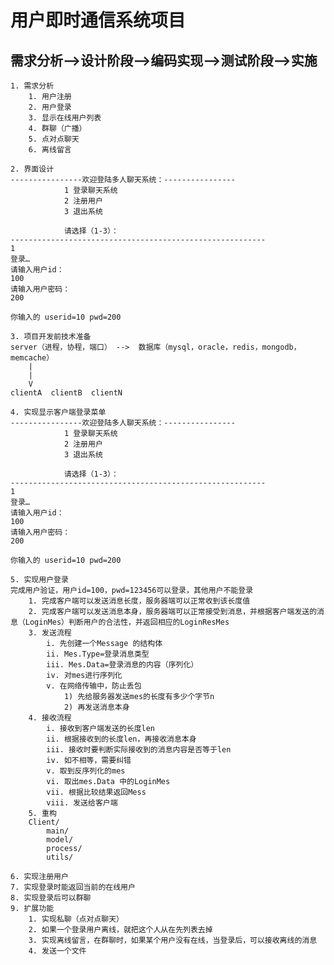 # 用户即时通信系统项目
## 需求分析-->设计阶段-->编码实现-->测试阶段-->实施

	1. 需求分析
		1. 用户注册
		2. 用户登录
		3. 显示在线用户列表
		4. 群聊（广播）
		5. 点对点聊天
		6. 离线留言

	2. 界面设计
	----------------欢迎登陆多人聊天系统：----------------
				1 登录聊天系统
				2 注册用户
				3 退出系统
				
				请选择（1-3）：
	---------------------------------------------------------
	1
	登录…
	请输入用户id：
	100
	请输入用户密码：
	200
	
	你输入的 userid=10 pwd=200

	3. 项目开发前技术准备
	server（进程，协程，端口） -->  数据库（mysql，oracle，redis，mongodb，memcache）
		|
		|
		V
	clientA  clientB  clientN    
	
	4. 实现显示客户端登录菜单
	----------------欢迎登陆多人聊天系统：----------------
				1 登录聊天系统
				2 注册用户
				3 退出系统
				
				请选择（1-3）：
	---------------------------------------------------------
	1
	登录…
	请输入用户id：
	100
	请输入用户密码：
	200
	
	你输入的 userid=10 pwd=200

	5. 实现用户登录
	完成用户验证，用户id=100，pwd=123456可以登录，其他用户不能登录
		1. 完成客户端可以发送消息长度，服务器端可以正常收到该长度值
		2. 完成客户端可以发送消息本身，服务器端可以正常接受到消息，并根据客户端发送的消息（LoginMes）判断用户的合法性，并返回相应的LoginResMes
		3. 发送流程
			i. 先创建一个Message 的结构体
			ii. Mes.Type=登录消息类型
			iii. Mes.Data=登录消息的内容（序列化）
			iv. 对mes进行序列化
			v. 在网络传输中，防止丢包
				1) 先给服务器发送mes的长度有多少个字节n
				2) 再发送消息本身
		4. 接收流程
			i. 接收到客户端发送的长度len
			ii. 根据接收到的长度len，再接收消息本身
			iii. 接收时要判断实际接收到的消息内容是否等于len
			iv. 如不相等，需要纠错
			v. 取到反序列化的mes
			vi. 取出mes.Data 中的LoginMes
			vii. 根据比较结果返回Mess
			viii. 发送给客户端
		5. 重构
		Client/
			main/
			model/
			process/
			utils/
				
	6. 实现注册用户
	7. 实现登录时能返回当前的在线用户
	8. 实现登录后可以群聊
	9. 扩展功能
		1. 实现私聊（点对点聊天）
		2. 如果一个登录用户离线，就把这个人从在先列表去掉
		3. 实现离线留言，在群聊时，如果某个用户没有在线，当登录后，可以接收离线的消息
        4. 发送一个文件